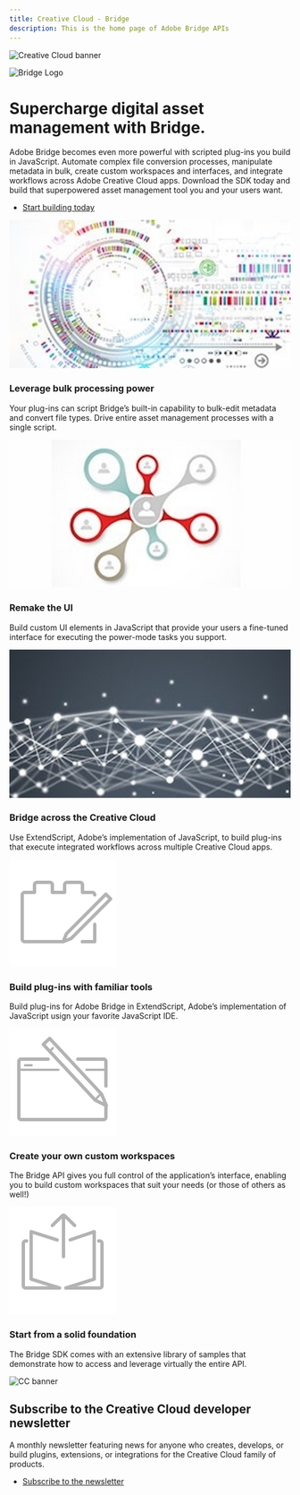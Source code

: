 ```yaml
---
title: Creative Cloud - Bridge
description: This is the home page of Adobe Bridge APIs 
---
```


<Hero slots="image, icon, heading, text, buttons" variant="halfwidth" />

![Creative Cloud banner](https://adobe.io/shared/images/cc-hero.png)

![Bridge Logo](https://adobe.io/shared/icons/br_appicon_64.svg)

#  Supercharge digital asset management with Bridge.

Adobe Bridge becomes even more powerful with scripted plug-ins you build in JavaScript. Automate complex file conversion processes, manipulate metadata in bulk, create custom workspaces and interfaces, and integrate workflows across Adobe Creative Cloud apps. Download the SDK today and build that superpowered asset management tool you and your users want.

* [Start building today](https://console.adobe.io/downloads/br)



<TextBlock slots="image, heading, text" width="33%" theme="dark" isCentered />

![alt text](images/1497557907913.old.bridge1.jpg)

### Leverage bulk processing power

Your plug-ins can script Bridge’s built-in capability to bulk-edit metadata and convert file types. Drive entire asset management processes with a single script.

<TextBlock slots="image, heading, text" width="33%" theme="dark" isCentered />

![alt text](images/1497557920875.old.bridge2.jpg)

### Remake the UI

Build custom UI elements in JavaScript that provide your users a fine-tuned interface for executing the power-mode tasks you support.

<TextBlock slots="image, heading, text" width="33%" theme="dark" isCentered />

![alt text](images/1497557927034.old.bridge3.jpg)

### Bridge across the Creative Cloud

Use ExtendScript, Adobe’s implementation of JavaScript, to build plug-ins that execute integrated workflows across multiple Creative Cloud apps.


<TextBlock slots="image, heading, text" width="33%" theme="dark" isCentered />


![alt text](images/S_IlluBuildPlugIn_96.svg)

### Build plug-ins with familiar tools

Build plug-ins for Adobe Bridge in ExtendScript, Adobe’s implementation of JavaScript usign your favorite JavaScript IDE.


<TextBlock slots="image, heading, text" width="33%" theme="dark" isCentered />

![alt text](images/S_IlluCreateWorkspace_96.svg)

### Create your own custom workspaces

The Bridge API gives you full control of the application’s interface, enabling you to build custom workspaces that suit your needs (or those of others as well!)

<TextBlock slots="image, heading, text" width="33%" theme="dark" isCentered />

![alt text](images/S_IlluUseFromLibrary_96.svg)

### Start from a solid foundation

The Bridge SDK comes with an extensive library of samples that demonstrate how to access and leverage virtually the entire API.

<SummaryBlock slots="image, heading, text, buttons" background="rgb(9, 90, 186)" />

![CC banner](https://adobe.io/shared/images/cc-banner.png)

## Subscribe to the Creative Cloud developer newsletter 

A monthly newsletter featuring news for anyone who creates, develops, or build plugins, extensions, or integrations for the
Creative Cloud family of products.

* [Subscribe to the newsletter](https://www.adobe.com/subscription/ccdevnewsletter.html)